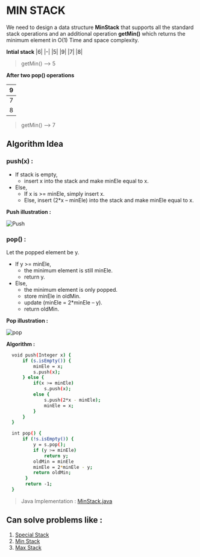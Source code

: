 # MIN STACK

We need to design a data structure **MinStack** that supports all the standard stack operations and an additional operation **getMin()** which returns the minimum element in O(1) Time and space complexity.

 **Intial  stack**
|6| 
|-|
|5|
|9|
|7|
|8|

> getMin() --> 5

 **After two pop() operations** 

|9|
|-|
|7|
|8|

> getMin() --> 7

## Algorithm Idea

### push(x) :

 -   If stack is empty,
	 -  insert x into the stack and make minEle equal to x.
-   Else,
	 -  If x is >= minEle, simply insert x.
	 -  Else, insert (2*x – minEle) into the stack and make minEle equal to x.
	    
**Push illustration :**

![Push](https://media.geeksforgeeks.org/wp-content/uploads/stackTable.png)

### pop() :

Let the popped element be y. 
-   If y >= minEle,
	-  the minimum element is still minEle. 
	-  return y.
-   Else, 
	- the minimum element is only popped.
	- store minEle in oldMin.
	- update (minEle = 2*minEle – y). 
	- return oldMin.
	
**Pop illustration :**

![pop](https://media.geeksforgeeks.org/wp-content/uploads/poptable.png)

**Algorithm :**
  ```sh
    void push(Integer x) { 
        if (s.isEmpty()) { 
            minEle = x; 
            s.push(x); 
        } else {
	        if(x >= minEle)
			    s.push(x);     
	        else {
		        s.push(2*x - minEle); 
	            minEle = x; 
	        }
        } 
    }

    int pop() { 
        if (!s.isEmpty()) { 
	        y = s.pop(); 
	        if (y >= minEle) 
		        return y; 
	        oldMin = minEle
	        minEle = 2*minEle - y; 
	        return oldMin;
	     } 
	     return -1;
    } 
```

>Java Implementation : [MinStack.java](https://github.com/dhanafresher15/Algorithms/blob/master/Min-stack/MinStack.java)

## Can solve problems like :
1. [Special Stack](https://practice.geeksforgeeks.org/problems/special-stack/1)
2. [Min Stack](https://leetcode.com/problems/min-stack/)
3. [Max Stack](https://leetcode.com/problems/max-stack/)

